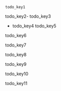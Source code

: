 ```ngMeta
todo_key1
```
todo_key2- todo_key3
- todo_key4
todo_key5

todo_key6

todo_key7

todo_key8

todo_key9

todo_key10

todo_key11